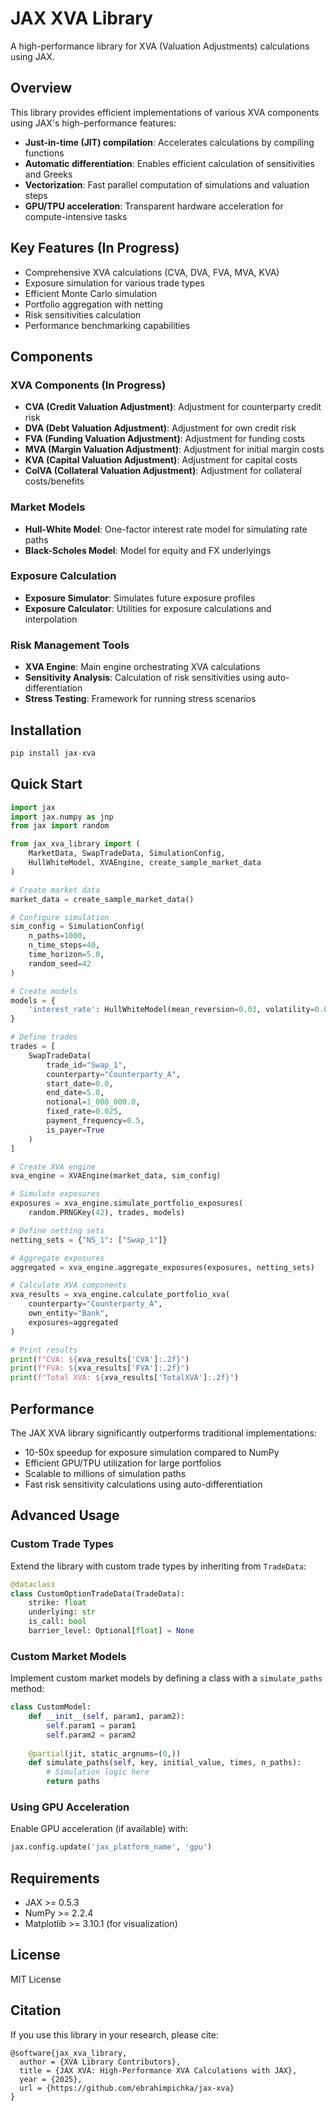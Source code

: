 # JAX XVA Library

A high-performance library for XVA (Valuation Adjustments) calculations using JAX.

## Overview

This library provides efficient implementations of various XVA components using JAX's high-performance features:

- **Just-in-time (JIT) compilation**: Accelerates calculations by compiling functions
- **Automatic differentiation**: Enables efficient calculation of sensitivities and Greeks
- **Vectorization**: Fast parallel computation of simulations and valuation steps
- **GPU/TPU acceleration**: Transparent hardware acceleration for compute-intensive tasks

## Key Features (In Progress)

- Comprehensive XVA calculations (CVA, DVA, FVA, MVA, KVA)
- Exposure simulation for various trade types
- Efficient Monte Carlo simulation
- Portfolio aggregation with netting
- Risk sensitivities calculation
- Performance benchmarking capabilities

## Components

### XVA Components (In Progress)

- **CVA (Credit Valuation Adjustment)**: Adjustment for counterparty credit risk
- **DVA (Debt Valuation Adjustment)**: Adjustment for own credit risk
- **FVA (Funding Valuation Adjustment)**: Adjustment for funding costs
- **MVA (Margin Valuation Adjustment)**: Adjustment for initial margin costs
- **KVA (Capital Valuation Adjustment)**: Adjustment for capital costs
- **ColVA (Collateral Valuation Adjustment)**: Adjustment for collateral costs/benefits

### Market Models

- **Hull-White Model**: One-factor interest rate model for simulating rate paths
- **Black-Scholes Model**: Model for equity and FX underlyings

### Exposure Calculation

- **Exposure Simulator**: Simulates future exposure profiles
- **Exposure Calculator**: Utilities for exposure calculations and interpolation

### Risk Management Tools

- **XVA Engine**: Main engine orchestrating XVA calculations
- **Sensitivity Analysis**: Calculation of risk sensitivities using auto-differentiation
- **Stress Testing**: Framework for running stress scenarios

## Installation

```bash
pip install jax-xva
```

## Quick Start

```python
import jax
import jax.numpy as jnp
from jax import random

from jax_xva_library import (
    MarketData, SwapTradeData, SimulationConfig,
    HullWhiteModel, XVAEngine, create_sample_market_data
)

# Create market data
market_data = create_sample_market_data()

# Configure simulation
sim_config = SimulationConfig(
    n_paths=1000,
    n_time_steps=40,
    time_horizon=5.0,
    random_seed=42
)

# Create models
models = {
    'interest_rate': HullWhiteModel(mean_reversion=0.03, volatility=0.01)
}

# Define trades
trades = [
    SwapTradeData(
        trade_id="Swap_1",
        counterparty="Counterparty_A",
        start_date=0.0,
        end_date=5.0,
        notional=1_000_000.0,
        fixed_rate=0.025,
        payment_frequency=0.5,
        is_payer=True
    )
]

# Create XVA engine
xva_engine = XVAEngine(market_data, sim_config)

# Simulate exposures
exposures = xva_engine.simulate_portfolio_exposures(
    random.PRNGKey(42), trades, models)

# Define netting sets
netting_sets = {"NS_1": ["Swap_1"]}

# Aggregate exposures
aggregated = xva_engine.aggregate_exposures(exposures, netting_sets)

# Calculate XVA components
xva_results = xva_engine.calculate_portfolio_xva(
    counterparty="Counterparty_A",
    own_entity="Bank",
    exposures=aggregated
)

# Print results
print(f"CVA: ${xva_results['CVA']:.2f}")
print(f"FVA: ${xva_results['FVA']:.2f}")
print(f"Total XVA: ${xva_results['TotalXVA']:.2f}")
```

## Performance

The JAX XVA library significantly outperforms traditional implementations:

- 10-50x speedup for exposure simulation compared to NumPy
- Efficient GPU/TPU utilization for large portfolios
- Scalable to millions of simulation paths
- Fast risk sensitivity calculations using auto-differentiation

## Advanced Usage

### Custom Trade Types

Extend the library with custom trade types by inheriting from `TradeData`:

```python
@dataclass
class CustomOptionTradeData(TradeData):
    strike: float
    underlying: str
    is_call: bool
    barrier_level: Optional[float] = None
```

### Custom Market Models

Implement custom market models by defining a class with a `simulate_paths` method:

```python
class CustomModel:
    def __init__(self, param1, param2):
        self.param1 = param1
        self.param2 = param2
    
    @partial(jit, static_argnums=(0,))
    def simulate_paths(self, key, initial_value, times, n_paths):
        # Simulation logic here
        return paths
```

### Using GPU Acceleration

Enable GPU acceleration (if available) with:

```python
jax.config.update('jax_platform_name', 'gpu')
```

## Requirements

- JAX >= 0.5.3
- NumPy >= 2.2.4
- Matplotlib >= 3.10.1 (for visualization)

## License

MIT License

## Citation

If you use this library in your research, please cite:

```
@software{jax_xva_library,
  author = {XVA Library Contributors},
  title = {JAX XVA: High-Performance XVA Calculations with JAX},
  year = {2025},
  url = {https://github.com/ebrahimpichka/jax-xva}
}
```